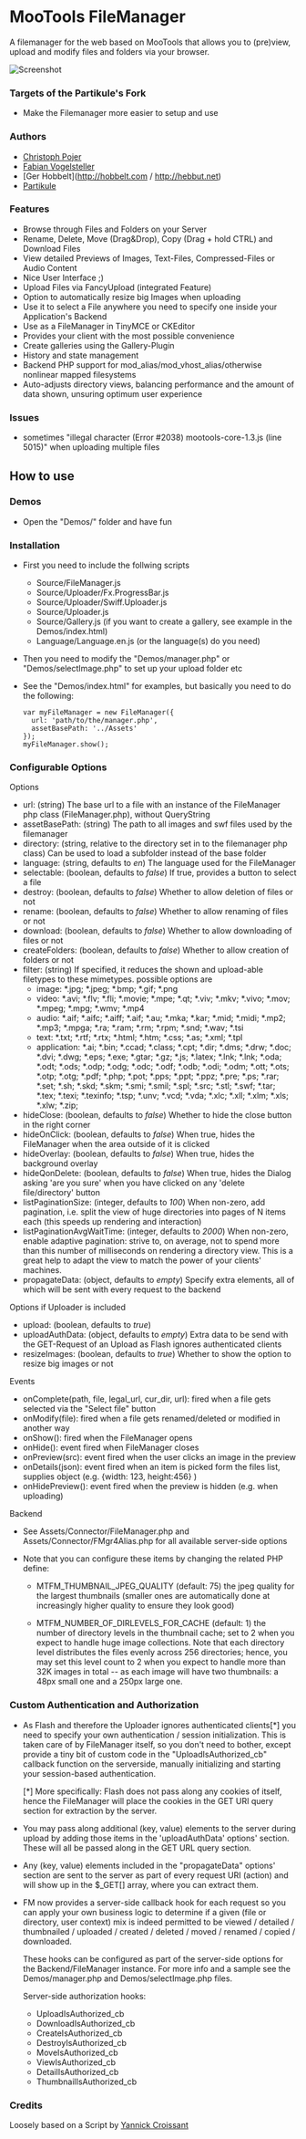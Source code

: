 MooTools FileManager
====================

A filemanager for the web based on MooTools that allows you to (pre)view, upload and modify files and folders via your browser.

![Screenshot](https://github.com/partikule/mootools-filemanager/raw/master/screenshot.png)

### Targets of the Partikule's Fork

* Make the Filemanager more easier to setup and use

### Authors

* [Christoph Pojer](http://cpojer.net)
* [Fabian Vogelsteller](http://frozeman.de)
* [Ger Hobbelt](http://hobbelt.com / http://hebbut.net)
* [Partikule](http://www.partikule.net)

### Features

* Browse through Files and Folders on your Server
* Rename, Delete, Move (Drag&Drop), Copy (Drag + hold CTRL) and Download Files
* View detailed Previews of Images, Text-Files, Compressed-Files or Audio Content
* Nice User Interface ;)
* Upload Files via FancyUpload (integrated Feature)
* Option to automatically resize big Images when uploading
* Use it to select a File anywhere you need to specify one inside your Application's Backend
* Use as a FileManager in TinyMCE or CKEditor
* Provides your client with the most possible convenience
* Create galleries using the Gallery-Plugin
* History and state management
* Backend PHP support for mod_alias/mod_vhost_alias/otherwise nonlinear mapped filesystems
* Auto-adjusts directory views, balancing performance and the amount of data shown, unsuring optimum user experience

### Issues

  - sometimes "illegal character (Error #2038) mootools-core-1.3.js (line 5015)" when uploading multiple files

How to use
----------

### Demos

* Open the "Demos/" folder and have fun

### Installation

* First you need to include the follwing scripts
  * Source/FileManager.js
  * Source/Uploader/Fx.ProgressBar.js
  * Source/Uploader/Swiff.Uploader.js
  * Source/Uploader.js
  * Source/Gallery.js (if you want to create a gallery, see example in the Demos/index.html)
  * Language/Language.en.js (or the language(s) do you need)

* Then you need to modify the "Demos/manager.php" or "Demos/selectImage.php" to set up your upload folder etc
* See the "Demos/index.html" for examples, but basically you need to do the following:

      var myFileManager = new FileManager({
        url: 'path/to/the/manager.php',
        assetBasePath: '../Assets'
      });
      myFileManager.show();

### Configurable Options

Options

* url: (string) The base url to a file with an instance of the FileManager php class (FileManager.php), without QueryString
* assetBasePath: (string) The path to all images and swf files used by the filemanager
* directory: (string, relative to the directory set in to the filemanager php class) Can be used to load a subfolder instead of the base folder
* language: (string, defaults to *en*) The language used for the FileManager
* selectable: (boolean, defaults to *false*) If true, provides a button to select a file
* destroy: (boolean, defaults to *false*) Whether to allow deletion of files or not
* rename: (boolean, defaults to *false*) Whether to allow renaming of files or not
* download: (boolean, defaults to *false*) Whether to allow downloading of files or not
* createFolders: (boolean, defaults to *false*) Whether to allow creation of folders or not
* filter: (string) If specified, it reduces the shown and upload-able filetypes to these mimetypes. possible options are
  * image: *.jpg; *.jpeg; *.bmp; *.gif; *.png
  * video: *.avi; *.flv; *.fli; *.movie; *.mpe; *.qt; *.viv; *.mkv; *.vivo; *.mov; *.mpeg; *.mpg; *.wmv; *.mp4
  * audio: *.aif; *.aifc; *.aiff; *.aif; *.au; *.mka; *.kar; *.mid; *.midi; *.mp2; *.mp3; *.mpga; *.ra; *.ram; *.rm; *.rpm; *.snd; *.wav; *.tsi
  * text: *.txt; *.rtf; *.rtx; *.html; *.htm; *.css; *.as; *.xml; *.tpl
  * application: *.ai; *.bin; *.ccad; *.class; *.cpt; *.dir; *.dms; *.drw; *.doc; *.dvi; *.dwg; *.eps; *.exe; *.gtar; *.gz; *.js; *.latex; *.lnk; *.lnk; *.oda; *.odt; *.ods; *.odp; *.odg; *.odc; *.odf; *.odb; *.odi; *.odm; *.ott; *.ots; *.otp; *.otg; *.pdf; *.php; *.pot; *.pps; *.ppt; *.ppz; *.pre; *.ps; *.rar; *.set; *.sh; *.skd; *.skm; *.smi; *.smil; *.spl; *.src; *.stl; *.swf; *.tar; *.tex; *.texi; *.texinfo; *.tsp; *.unv; *.vcd; *.vda; *.xlc; *.xll; *.xlm; *.xls; *.xlw; *.zip;
* hideClose: (boolean, defaults to *false*) Whether to hide the close button in the right corner
* hideOnClick: (boolean, defaults to *false*) When true, hides the FileManager when the area outside of it is clicked
* hideOverlay: (boolean, defaults to *false*) When true, hides the background overlay
* hideQonDelete: (boolean, defaults to *false*) When true, hides the Dialog asking 'are you sure' when you have clicked on any 'delete file/directory' button
* listPaginationSize: (integer, defaults to *100*) When non-zero, add pagination, i.e. split the view of huge directories into pages of N items each (this speeds up rendering and interaction)
* listPaginationAvgWaitTime: (integer, defaults to *2000*) When non-zero, enable adaptive pagination: strive to, on average, not to spend more than this number of milliseconds on rendering a directory view. This is a great help to adapt the view to match the power of your clients' machines.
* propagateData: (object, defaults to *empty*) Specify extra elements, all of which will be sent with every request to the backend

Options if Uploader is included

* upload: (boolean, defaults to *true*)
* uploadAuthData: (object, defaults to *empty*) Extra data to be send with the GET-Request of an Upload as Flash ignores authenticated clients
* resizeImages: (boolean, defaults to *true*) Whether to show the option to resize big images or not

Events

* onComplete(path, file, legal_url, cur_dir, url): fired when a file gets selected via the "Select file" button
* onModify(file): fired when a file gets renamed/deleted or modified in another way
* onShow(): fired when the FileManager opens
* onHide(): event fired when FileManager closes
* onPreview(src): event fired when the user clicks an image in the preview
* onDetails(json): event fired when an item is picked form the files list, supplies object (e.g. {width: 123, height:456} )
* onHidePreview(): event fired when the preview is hidden (e.g. when uploading)

Backend

* See Assets/Connector/FileManager.php and Assets/Connector/FMgr4Alias.php for all available server-side options

* Note that you can configure these items by changing the related PHP define:

  - MTFM_THUMBNAIL_JPEG_QUALITY  (default: 75) the jpeg quality for the largest thumbnails (smaller ones are automatically done at increasingly higher quality to ensure they look good)

  - MTFM_NUMBER_OF_DIRLEVELS_FOR_CACHE  (default: 1) the number of directory levels in the thumbnail cache; set to 2 when you expect to handle huge image collections.  Note that each directory level distributes the files evenly across 256 directories; hence, you may set this level count to 2 when you expect to handle more than 32K images in total -- as each image will have two thumbnails: a 48px small one and a 250px large one.

### Custom Authentication and Authorization

* As Flash and therefore the Uploader ignores authenticated clients[*] you need to specify your own authentication / session initialization. This is taken care of by FileManager itself, so you don't need to bother, except provide a tiny bit of custom code in the "UploadIsAuthorized_cb" callback function on the serverside, manually initializing and starting your session-based authentication.

  [*] More specifically: Flash does not pass along any cookies of itself, hence the FileManager will place the cookies in the GET URI query section for extraction by the server.
  
* You may pass along additional (key, value) elements to the server during upload by adding those items in the 'uploadAuthData' options' section. These will all be passed along in the GET URL query section.

* Any (key, value) elements included in the "propagateData" options' section are sent to the server as part of every request URI (action) and will show up in the $_GET[] array, where you can extract them.

* FM now provides a server-side callback hook for each request so you can apply your own business logic to determine if a given (file or directory, user context) mix is indeed permitted to be viewed / detailed / thumbnailed / uploaded / created / deleted / moved / renamed / copied / downloaded.

  These hooks can be configured as part of the server-side options for the Backend/FileManager instance. For more info and a sample see the Demos/manager.php and Demos/selectImage.php files.

  Server-side authorization hooks:

  * UploadIsAuthorized_cb
  * DownloadIsAuthorized_cb
  * CreateIsAuthorized_cb
  * DestroyIsAuthorized_cb
  * MoveIsAuthorized_cb
  * ViewIsAuthorized_cb
  * DetailIsAuthorized_cb
  * ThumbnailIsAuthorized_cb



### Credits

Loosely based on a Script by [Yannick Croissant](http://dev.k1der.net/dev/brooser-un-browser-de-fichier-pour-mootools/)
